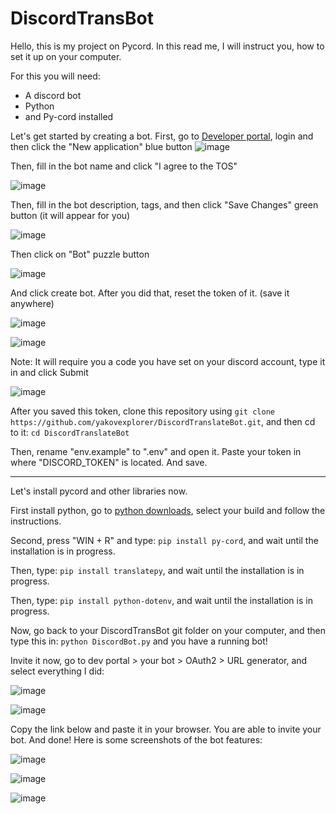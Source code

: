 # DiscordTransBot

Hello, this is my project on Pycord. In this read me, I will instruct you, how to set it up on your computer.

For this you will need:

- A discord bot
- Python
- and Py-cord installed

Let's get started by creating a bot.
First, go to [Developer portal](https://discord.com/developers/applications), login and then click the "New application" blue button
![image](https://github.com/yakovexplorer/DiscordTransBot/assets/130591120/6efc3a3a-6610-40e4-a309-9b63cbdfb9f2)

Then, fill in the bot name and click "I agree to the TOS"

![image](https://github.com/yakovexplorer/DiscordTransBot/assets/130591120/0c739128-a584-410c-9f27-a16008d7a156)

Then, fill in the bot description, tags, and then click "Save Changes" green button (it will appear for you)

![image](https://github.com/yakovexplorer/DiscordTransBot/assets/130591120/b5687685-9fa9-456d-9561-204c0a8bfd9d)

Then click on "Bot" puzzle button

![image](https://github.com/yakovexplorer/DiscordTransBot/assets/130591120/e3ae443f-c6e0-48b9-9686-330cad0dd078)

And click create bot. After you did that, reset the token of it. (save it anywhere)

![image](https://github.com/yakovexplorer/DiscordTransBot/assets/130591120/5c2425e9-61e8-48c7-9abb-616f098d5f7a)

![image](https://github.com/yakovexplorer/DiscordTransBot/assets/130591120/f2ac7128-7c4e-478f-9edb-eb50c90aed0a)

Note: It will require you a code you have set on your discord account, type it in and click Submit

![image](https://github.com/yakovexplorer/DiscordTransBot/assets/130591120/21f10a23-26ab-4760-a183-b1f6e9c6e106)

After you saved this token, clone this repository using `git clone https://github.com/yakovexplorer/DiscordTranslateBot.git`, and then cd to it: `cd DiscordTranslateBot`

Then, rename "env.example" to ".env" and open it. Paste your token in where "DISCORD_TOKEN" is located. And save.

------------------------------------------------

Let's install pycord and other libraries now. 

First install python, go to [python downloads](https://www.python.org/downloads/), select your build and follow the instructions.

Second, press "WIN + R" and type: `pip install py-cord`, and wait until the installation is in progress.

Then, type: `pip install translatepy`, and wait until the installation is in progress.

Then, type: `pip install python-dotenv`, and wait until the installation is in progress.

Now, go back to your DiscordTransBot git folder on your computer, and then type this in: `python DiscordBot.py` and you have a running bot!

Invite it now, go to dev portal > your bot > OAuth2 > URL generator, and select everything I did:

![image](https://github.com/yakovexplorer/DiscordTransBot/assets/130591120/97098c81-f07a-4b16-adae-b3e19b156ed9)

![image](https://github.com/yakovexplorer/DiscordTransBot/assets/130591120/b38b9fa5-35c6-459f-b1b6-5ad2c303cb93)

Copy the link below and paste it in your browser. You are able to invite your bot. And done! Here is some screenshots of the bot features:

![image](https://github.com/yakovexplorer/DiscordTransBot/assets/130591120/654f4ea9-62ac-4f08-bb39-d3a56bb18caa)

![image](https://github.com/yakovexplorer/DiscordTransBot/assets/130591120/1a1b3423-5dda-4dd1-9f3d-188033365043)

![image](https://github.com/yakovexplorer/DiscordTransBot/assets/130591120/9a4b2a2f-2afa-49cc-9df6-a2c330e758cc)
